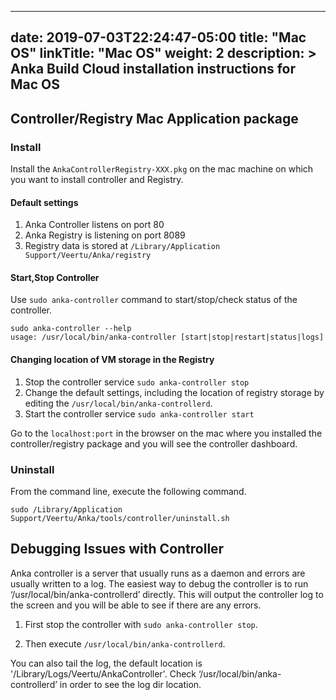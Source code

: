 
---
date: 2019-07-03T22:24:47-05:00
title: "Mac OS"
linkTitle: "Mac OS"
weight: 2
description: >
  Anka Build Cloud installation instructions for Mac OS
---

[//]: # (TODO: split this to files and add configuration )


## Controller/Registry Mac Application package
### Install
Install the `AnkaControllerRegistry-XXX.pkg` on the mac machine on which you want to install controller and Registry.  

#### Default settings  

1. Anka Controller listens on port 80
2. Anka Registry is listening on port 8089
3. Registry data is stored at `/Library/Application Support/Veertu/Anka/registry`

#### Start,Stop Controller  

Use `sudo anka-controller` command to start/stop/check status of the controller.

```
sudo anka-controller --help
usage: /usr/local/bin/anka-controller [start|stop|restart|status|logs]
```

#### Changing location of VM storage in the Registry

1. Stop the controller service `sudo anka-controller stop`
2. Change the default settings, including the location of registry storage by editing the `/usr/local/bin/anka-controllerd`.
3. Start the controller service `sudo anka-controller start`

Go to the `localhost:port` in the browser on the mac where you installed the controller/registry package and you will see the controller dashboard.  

### Uninstall

From the command line, execute the following command.

`sudo /Library/Application Support/Veertu/Anka/tools/controller/uninstall.sh`

## Debugging Issues with Controller

Anka controller is a server that usually runs as a daemon and errors are usually written to a log.
The easiest way to debug the controller is to run ‘/usr/local/bin/anka-controllerd’ directly. This will output the controller log to the screen and you will be able to see if there are any errors.
1. First stop the controller with `sudo anka-controller stop`.

2. Then execute `/usr/local/bin/anka-controllerd`.

You can also tail the log, the default location is '/Library/Logs/Veertu/AnkaController'. Check ‘/usr/local/bin/anka-controllerd’ in order to see the log dir location.